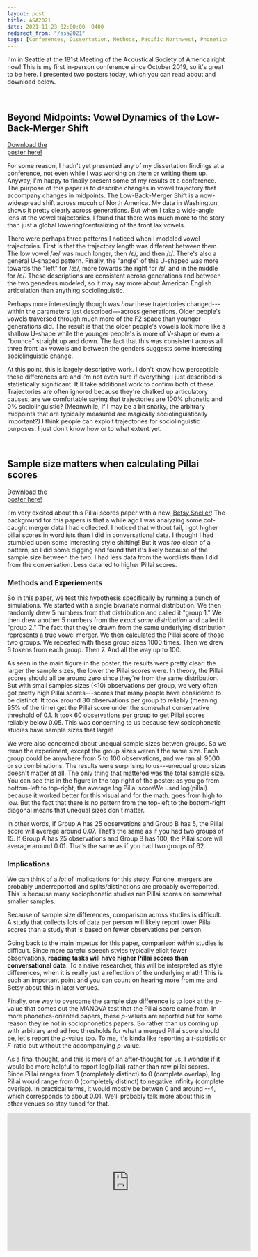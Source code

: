```yaml
---
layout: post
title: ASA2021
date: 2021-11-23 02:00:00 -0400
redirect_from: "/asa2021"
tags: [Conferences, Dissertation, Methods, Pacific Northwest, Phonetics, Presentations, R, Research, Simulations, Statitics]
---
```


I'm in Seattle at the 181st Meeting of the Acoustical Society of America right now! This is my first in-person conference since October 2019, so it's great to be here. I presented two posters today, which you can read about and download below.

<br/>

## Beyond Midpoints: Vowel Dynamics of the Low-Back-Merger Shift

<div class="biglink"><a href="/downloads/211129-ASA2021-trajs.pdf" title="ASA2021 poster" class="nodot">Download the<br />poster here!</a></div>

For some reason, I hadn't yet presented any of my dissertation findings at a conference, not even while I was working on them or writing them up. Anyway, I'm happy to finally present some of my results at a conference. The purpose of this paper is to describe changes in vowel trajectory that accompany changes in midpoints. The Low-Back-Merger Shift is a now-widespread shift across mucuh of North America. My data in Washington shows it pretty clearly across generations. But when I take a wide-angle lens at the vowel trajectories, I found that there was much more to the story than just a global lowering/centralizing of the front lax vowels.

There were perhaps three patterns I noticed when I modeled vowel trajectories. First is that the trajectory length was different between them. The low vowel /æ/ was much longer, then /ɛ/, and then /ɪ/. There's also a general U-shaped pattern. Finally, the "angle" of this U-shaped was more towards the "left" for /æ/, more towards the right for /ɪ/, and in the middle for /ɛ/. These descriptions are consistent across generations and between the two geneders modeled, so it may say more about American English articulation than anything sociolinguistic. 

Perhaps more interestingly though was *how* these trajectories changed---within the parameters just described---across generations. Older people's vowels traversed through much more of the F2 space than younger generations did. The result is that the older people's vowels look more like a shallow U-shape while the younger people's is more of V-shape or even a "bounce" straight up and down. The fact that this was consistent across all three front lax vowels and between the genders suggests some interesting sociolinguistic change. 

At this point, this is largely descriptive work. I don't know how perceptible these differences are and I'm not even sure if everything I just described is statistically significant. It'll take additional work to confirm both of these. Trajectories are often ignored because they're chalked up articulatory causes; are we comfortable saying that trajectories are 100% phonetic and 0% sociolinguistic? (Meanwhile, if I may be a bit snarky, the arbitrary midpoints that are typically measured are magically sociolinguistically important?) I think people can exploit trajectories for sociolinguistic purposes. I just don't know how or to what extent yet. 

<br/>


## Sample size matters when calculating Pillai scores

<div class="biglink"><a href="/downloads/211129-ASA2021_pillai.pdf" title="ASA2021 poster" class="nodot">Download the<br />poster here!</a></div>

I'm very excited about this Pillai scores paper with a new, [Betsy Sneller](https://betsysneller.github.io)! The background for this papers is that a while ago I was analyzing some cot-caught merger data I had collected. I noticed that without fail, I got higher pillai scores in wordlists than I did in conversational data. I thought I had stumbled upon some interesting style shifting! But it was *too* clean of a pattern, so I did some digging and found that it's likely because of the sample size between the two. I had less data from the wordlists than I did from the conversation. Less data led to higher Pillai scores.

### Methods and Experiements
So in this paper, we test this hypothesis specifically by running a bunch of simulations. We started with a single bivariate normal distribution. We then randomly drew 5 numbers from that distribution and called it "group 1." We then drew another 5 numbers from the *exact same distribution* and called it "group 2." The fact that they're drawn from the same underlying distribution represents a true vowel merger. We then calculated the Pillai score of those two groups. We repeated with these group sizes 1000 times. Then we drew 6 tokens from each group. Then 7. And all the way up to 100.

As seen in the main figure in the poster, the results were pretty clear: the larger the sample sizes, the lower the Pillai scores were. In theory, the Pillai scores should all be around zero since they're from the same distribution. But with small samples sizes (<10) observations per group, we very often got pretty high Pillai scores---scores that many people have considered to be distinct. It took around 30 observations per group to reliably (meaning 95% of the time) get the Pillai score under the somewhat conservative threshold of 0.1. It took 60 observations per group to get Pillai scores reliably below 0.05. This was concerning to us because few sociophonetic studies have sample sizes that large!

We were also concerned about unequal sample sizes betwen groups. So we reran the experiment, except the group sizes weren't the same size. Each group could be anywhere from 5 to 100 observations, and we ran all 9000 or so combinations. The results were surprising to us---unequal group sizes doesn't matter at all. The only thing that mattered was the total sample size. You can see this in the figure in the top right of the poster: as you go from bottom-left to top-right, the average log Pillai score<span class="sidenote">We used log(pillai) because it worked better for this visual and for the math.</span> goes from high to low. But the fact that there is no pattern from the top-left to the bottom-right diagonal means that unequal sizes don't matter. 

In other words, if Group A has 25 observations and Group B has 5, the Pillai score will average around 0.07. That’s the same as if you had two groups of 15. If Group A has 25 observations and Group B has 100, the Pillai score will average around 0.01. That’s the same as if you had two groups of 62.

### Implications

We can think of a *lot* of implications for this study. For one, mergers are probably underreported and splits/distinctions are probably overreported. This is because many sociophonetic studies run Pillai scores on somewhat smaller samples. 

Because of sample size differences, comparison across studies is difficult. A study that collects lots of data per person will likely report lower Pillai scores than a study that is based on fewer observations per person.

Going back to the main impetus for this paper, comparison *within* studies is difficult. Since more careful speech styles typically elicit fewer observations, **reading tasks will have higher Pillai scores than conversational data**. To a naive researcher, this will be interpreted as style differences, when it is really just a reflection of the underlying math! This is such an important point and you can count on hearing more from me and Betsy about this in later venues.

Finally, one way to overcome the sample size difference is to look at the *p*-value that comes out the MANOVA test that the Pillai score came from. In more phonetics-oriented papers, these *p*-values are reported but for some reason they're not in sociophonetics papers. So rather than us coming up with arbitrary and ad hoc thresholds for what a merged Pillai score should be, let's report the *p*-value too. To me, it's kinda like reporting a *t*-statistic or *F*-ratio but without the accompanying *p*-value. 

As a final thought, and this is more of an after-thought for us, I wonder if it would be more helpful to report log(pillai) rather than raw pillai scores. Since Pillai ranges from 1 (completely distinct) to 0 (complete overlap), log Pillai would range from 0 (completely distinct) to negative infinity (complete overlap). In practical terms, it would mostly be betwen 0 and around --4, which corresponds to about 0.01. We'll probably talk more about this in other venues so stay tuned for that. 


<iframe width="560" height="315" src="https://www.youtube.com/embed/8TEip-Fixyw" title="YouTube video player" frameborder="0" allow="accelerometer; autoplay; clipboard-write; encrypted-media; gyroscope; picture-in-picture" allowfullscreen></iframe>








